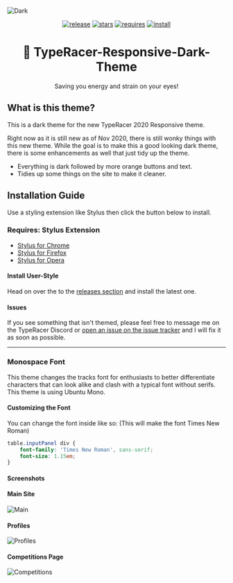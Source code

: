 ![Dark](https://github.com/Lachney/TypeRacer-Responsive-Dark-Theme/blob/master/assets/previews/racing.png?raw=true)

<center>

[![release](https://img.shields.io/github/v/release/Lachney/TypeRacer-Responsive-Dark-Theme?style=for-the-badge)](https://github.com/Lachney/TypeRacer-Responsive-Dark-Theme/releases)
[![stars](https://img.shields.io/github/stars/Lachney/TypeRacer-Responsive-Dark-Theme?style=for-the-badge)](https://github.com/Lachney/TypeRacer-Responsive-Dark-Theme/stargazers)
[![requires](https://img.shields.io/badge/REQUIRES-STYLUS-orange?style=for-the-badge)](https://github.com/openstyles/stylus#releases)
[![install](https://img.shields.io/badge/STYLUS-CLICK%20to%20INSTALL-green?style=for-the-badge)](https://raw.githubusercontent.com/Lachney/TypeRacer-Responsive-Dark-Theme/master/css/responsive-dark.user.css)

</center>

<center><h1> 🌃 TypeRacer-Responsive-Dark-Theme</h1></center>
<center>Saving you energy and strain on your eyes!</center>

## What is this theme?

This is a dark theme for the new TypeRacer 2020 Responsive theme.

Right now as it is still new as of Nov 2020, there is still wonky things with this new theme. While the goal is to make this a good looking dark theme, there is some enhancements as well that just tidy up the theme.

* Everything is dark followed by more orange buttons and text.
* Tidies up some things on the site to make it cleaner.

##  Installation Guide

Use a styling extension like Stylus then click the button below to install.

### Requires: Stylus Extension

* [Stylus for Chrome](https://chrome.google.com/webstore/detail/stylus/clngdbkpkpeebahjckkjfobafhncgmne)
* [Stylus for Firefox](https://addons.mozilla.org/en-US/firefox/addon/styl-us/)
* [Stylus for Opera](https://addons.opera.com/en/extensions/details/stylus/)

#### Install User-Style
Head on over the to the [releases section](https://github.com/Lachney/TypeRacer-Responsive-Dark-Theme/releases) and install the latest one.

#### Issues

If you see something that isn't themed, please feel free to message me on the TypeRacer Discord or [open an issue on the issue tracker](https://github.com/Lachney/TypeRacer-Responsive-Dark-Theme/issues) and I will fix it as soon as possible.

---

### Monospace Font

This theme changes the tracks font for enthusiasts to better differentiate characters that can look alike and clash with a typical font without serifs. This theme is using Ubuntu Mono.

#### Customizing the Font

You can change the font inside like so: (This will make the font Times New Roman)

```css
table.inputPanel div {
    font-family: 'Times New Roman', sans-serif;
    font-size: 1.15em;
}
```

#### Screenshots

#### Main Site

![Main](https://github.com/Lachney/TypeRacer-Responsive-Dark-Theme/blob/master/assets/previews/main.png?raw=true)

#### Profiles

![Profiles](https://github.com/Lachney/TypeRacer-Responsive-Dark-Theme/blob/master/assets/previews/profiles.png?raw=true)

#### Competitions Page

![Competitions](https://github.com/Lachney/TypeRacer-Responsive-Dark-Theme/blob/master/assets/previews/competitions.png?raw=true)

